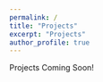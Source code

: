 ```yaml
---
permalink: /
title: "Projects"
excerpt: "Projects"
author_profile: true
---
```


Projects Coming Soon!
